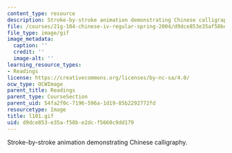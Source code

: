 ```yaml
---
content_type: resource
description: Stroke-by-stroke animation demonstrating Chinese calligraphy.
file: /courses/21g-104-chinese-iv-regular-spring-2004/d9dce853e35af58be2dcf5660c9dd179_l101.gif
file_type: image/gif
image_metadata:
  caption: ''
  credit: ''
  image-alt: ''
learning_resource_types:
- Readings
license: https://creativecommons.org/licenses/by-nc-sa/4.0/
ocw_type: OCWImage
parent_title: Readings
parent_type: CourseSection
parent_uid: 54fa2f0c-7196-596a-1d19-85b2292772fd
resourcetype: Image
title: l101.gif
uid: d9dce853-e35a-f58b-e2dc-f5660c9dd179
---
```

Stroke-by-stroke animation demonstrating Chinese calligraphy.